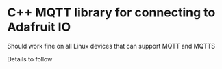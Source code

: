 # C++ MQTT library for connecting to Adafruit IO

Should work fine on all Linux devices that can support MQTT and MQTTS

Details to follow
